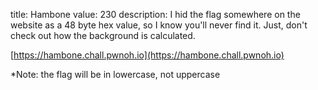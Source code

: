 title: Hambone
value: 230
description: I hid the flag somewhere on the website as a 48 byte hex value, so I know you'll never find it. Just, don't check out how the background is calculated.

[https://hambone.chall.pwnoh.io](https://hambone.chall.pwnoh.io)

*Note: the flag will be in lowercase, not uppercase